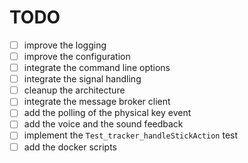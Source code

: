 # TODO

- [ ] improve the logging
- [ ] improve the configuration
- [ ] integrate the command line options
- [ ] integrate the signal handling
- [ ] cleanup the architecture
- [ ] integrate the message broker client
- [ ] add the polling of the physical key event 
- [ ] add the voice and the sound feedback
- [ ] implement the `Test_tracker_handleStickAction` test
- [ ] add the docker scripts
